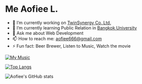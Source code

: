 # Me Aofiee L.

- 🔭 I’m currently working on [TwinSynergy Co.,Ltd.](https://www.twinsynergy.co.th)
- 🌱 I’m currently learning Public Relation in [Bangkok University](https://www.bu.ac.th/th/)
- 💬 Ask me about Web Development
- 📫 How to reach me: <aofiee666@gmail.com>
- ⚡ Fun fact: Beer Brewer, Listen to Music, Watch the movie


[![My Music](https://i9.ytimg.com/vi/4Qh6aI9tFmI/mq3.jpg?sqp=CPzm4IoG&rs=AOn4CLD8hWkgXveKiSZtxZUr0qoIOpU9wg)](https://www.youtube.com/watch?v=4Qh6aI9tFmI)

[![Top Langs](https://github-readme-stats.vercel.app/api/top-langs/?username=aofiee&layout=compact&theme=tokyonight)](https://github.com/anuraghazra/github-readme-stats)

![Aofiee's GitHub stats](https://github-readme-stats.vercel.app/api?username=aofiee&show_icons=true&theme=tokyonight)
